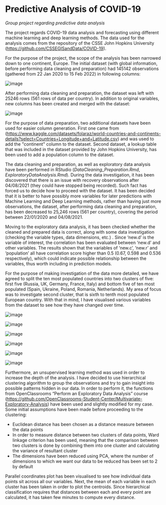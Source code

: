 # Predictive Analysis of COVID-19
*Group project regarding predictive data analysis*

The project regards COVID-19 data analysis and forecasting using different machine learning and deep learning methods. The data used for the analysis comes from the repository of the CSSE John Hopkins University (https://github.com/CSSEGISandData/COVID-19). 

For the purpose of the project, the scope of the analysis has been narrowed down to one continent, Europe. The initial dataset (with global information, before performing data cleaning and preparation) had 145142 observations (gathered from 22 Jan 2020 to 15 Feb 2022) in following columns:

![image](https://user-images.githubusercontent.com/96207926/194898548-abfa97ab-2379-4341-8be5-cbecf6ed9238.png)


After performing data cleaning and preparation, the dataset was left with 25246 rows (561 rows of data per country). In addition to original variables, new columns has been created and merged with the dataset:

![image](https://user-images.githubusercontent.com/96207926/194899552-3b844c5a-1a7a-40d7-bae7-752bd883d0af.png)

For the purpose of data preparation, two additional datasets have been used for easier column generation. First one came from (https://www.kaggle.com/datasets/folaraz/world-countries-and-continents-details?select=Countries+Longitude+and+Latitude.csv) and was used to add the "continent" column to the dataset. 
Second dataset, a lookup table that was included in the dataset provided by John Hopkins University, has been used to add a population column to the dataset.

The data cleaning and preparation, as well as exploratory data analysis have been performed in RStudio (*DataCleaning_Preparation.Rmd*, *ExploratoryDataAnalysis.Rmd*).
During the data investigation, it has been discovered that there is an issue with recovery observations after 04/08/2021 (they could have stopped being recorded). Such fact has forced us to decide how to proceed with the dataset.
It has been decided that it is better to have possibly more variables for later predictions with Machine Learning and Deep Learning methods, rather than having just more
observations, the dataset, after performing data cleaning and preparation, has been decreased to 25,246 rows (561 per country), covering the period between 22/01/2020 and 04/08/2021.


Moving to the exploratory data analysis, it has been checked whether the cleaned and prepared data is correct, along with some data investigation (checking the variable types, data dimensions, etc.) . Since ‘new.d’ is the variable of interest, the correlation has been evaluated between ‘new.d’ and other
variables. The results shown that the variables of ‘new.c’, ‘new.r’ and ‘population’ all have correlation score higher than 0.5 (0.67, 0.598 and 0.536 respectively), which could indicate possible relationship between the variables, thus worth including in prediction models.

For the purpose of making investigation of the data more detailed, we have agreed to split the ten most populated countries into two clusters of five: first five (Russia, UK, Germany, France, Italy) and bottom five of ten most populated (Spain, Ukraine, Poland, Romania, Netherlands).
My area of focus was to investigate second cluster, that is sixth to tenth most populated European country. With that in mind, I have visualised various variables from the dataset to see how they have changed over time.

![image](https://user-images.githubusercontent.com/96207926/194916186-de228a5f-f2cc-406e-9d34-478d0d4f7028.png)

![image](https://user-images.githubusercontent.com/96207926/194916256-3c478dc9-716e-4c23-ad6f-2aae290b7c16.png)

![image](https://user-images.githubusercontent.com/96207926/194916319-7b3e73dd-5ea7-452d-8bd2-b3d056a4b068.png)

![image](https://user-images.githubusercontent.com/96207926/194916365-5aa950e8-6177-4ca0-b4a1-a82f132ca743.png)

![image](https://user-images.githubusercontent.com/96207926/194916408-aa752b86-b831-4030-a600-2dbb1a20c744.png)

![image](https://user-images.githubusercontent.com/96207926/194916435-e82848ed-4ac0-47b2-a2e9-cc57ff6b00e8.png)


Furthermore, an unsupervised learning method was used in order to increase
the depth of the analysis. I have decided to use hierarchical clustering algorithm to group the
observations and try to gain insight into possible patterns hidden in our data. In order to perform
it, the functions from OpenClassrooms “Perform an Exploratory Data Analysis” course
(https://github.com/OpenClassrooms-Student-Center/Multivariate-Exploratory-Analysis) have been
used and slightly modified for my case. Some initial assumptions have been made before proceeding to
the clustering:
- Euclidean distance has been chosen as a distance measure between the data points
- In order to measure distance between two clusters of data points, Ward linkage criterion has
been used, meaning that the comparison between two clusters is done by combining them into
one cluster and calculating the variance of resultant cluster
- The dimensions have been reduced using PCA, where the number of dimensions to which we
want our data to be reduced has been set to 2 by default

Parallel coordinates plot has been visualised to see how individual data points sit across all our variables. Next, the mean of each variable in each cluster has been taken in order to plot the centroids. Since hierarchical classification requires that distances between each and every point are calculated, it has taken few
minutes to compute every distance.


